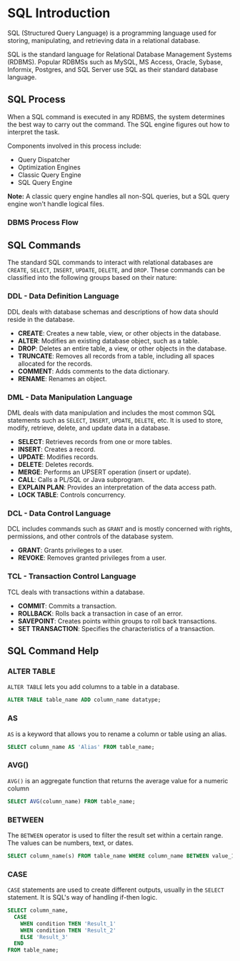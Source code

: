 # SQL Introduction

SQL (Structured Query Language) is a programming language used for storing, manipulating, and retrieving data in a relational database.

SQL is the standard language for Relational Database Management Systems (RDBMS). Popular RDBMSs such as MySQL, MS Access, Oracle, Sybase, Informix, Postgres, and SQL Server use SQL as their standard database language.

## SQL Process

When a SQL command is executed in any RDBMS, the system determines the best way to carry out the command. The SQL engine figures out how to interpret the task.

Components involved in this process include:

- Query Dispatcher
- Optimization Engines
- Classic Query Engine
- SQL Query Engine

**Note:** A classic query engine handles all non-SQL queries, but a SQL query engine won't handle logical files.

### DBMS Process Flow

## SQL Commands

The standard SQL commands to interact with relational databases are `CREATE`, `SELECT`, `INSERT`, `UPDATE`, `DELETE`, and `DROP`. These commands can be classified into the following groups based on their nature:

### DDL - Data Definition Language

DDL deals with database schemas and descriptions of how data should reside in the database.

- **CREATE**: Creates a new table, view, or other objects in the database.
- **ALTER**: Modifies an existing database object, such as a table.
- **DROP**: Deletes an entire table, a view, or other objects in the database.
- **TRUNCATE**: Removes all records from a table, including all spaces allocated for the records.
- **COMMENT**: Adds comments to the data dictionary.
- **RENAME**: Renames an object.

### DML - Data Manipulation Language

DML deals with data manipulation and includes the most common SQL statements such as `SELECT`, `INSERT`, `UPDATE`, `DELETE`, etc. It is used to store, modify, retrieve, delete, and update data in a database.

- **SELECT**: Retrieves records from one or more tables.
- **INSERT**: Creates a record.
- **UPDATE**: Modifies records.
- **DELETE**: Deletes records.
- **MERGE**: Performs an UPSERT operation (insert or update).
- **CALL**: Calls a PL/SQL or Java subprogram.
- **EXPLAIN PLAN**: Provides an interpretation of the data access path.
- **LOCK TABLE**: Controls concurrency.

### DCL - Data Control Language

DCL includes commands such as `GRANT` and is mostly concerned with rights, permissions, and other controls of the database system.

- **GRANT**: Grants privileges to a user.
- **REVOKE**: Removes granted privileges from a user.

### TCL - Transaction Control Language

TCL deals with transactions within a database.

- **COMMIT**: Commits a transaction.
- **ROLLBACK**: Rolls back a transaction in case of an error.
- **SAVEPOINT**: Creates points within groups to roll back transactions.
- **SET TRANSACTION**: Specifies the characteristics of a transaction.

## SQL Command Help

### ALTER TABLE

`ALTER TABLE` lets you add columns to a table in a database.

```sql
ALTER TABLE table_name ADD column_name datatype;
```

### AS

`AS` is a keyword that allows you to rename a column or table using an alias.

```sql
SELECT column_name AS 'Alias' FROM table_name;
```

### AVG()

`AVG()` is an aggregate function that returns the average value for a numeric column

```sql
SELECT AVG(column_name) FROM table_name;

```

### BETWEEN

The `BETWEEN` operator is used to filter the result set within a certain range. The values can be numbers, text, or dates.

```sql
SELECT column_name(s) FROM table_name WHERE column_name BETWEEN value_1 AND value_2;

```

### CASE

`CASE` statements are used to create different outputs, usually in the `SELECT` statement. It is SQL's way of handling if-then logic.

```sql
SELECT column_name,
  CASE
    WHEN condition THEN 'Result_1'
    WHEN condition THEN 'Result_2'
    ELSE 'Result_3'
  END
FROM table_name;

```
